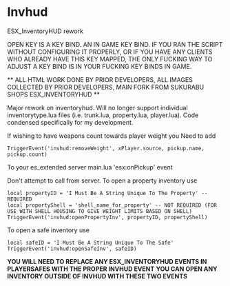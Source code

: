 # Invhud
ESX_InventoryHUD rework

OPEN KEY IS A KEY BIND. AN IN GAME KEY BIND. IF YOU RAN THE SCRIPT WITHOUT CONFIGURING IT PROPERLY, OR
IF YOU HAVE ANY CLIENTS WHO ALREADY HAVE THIS KEY MAPPED, THE ONLY FUCKING WAY TO ADJUST A KEY BIND IS
IN YOUR FUCKING KEY BINDS IN GAME.

** ALL HTML WORK DONE BY PRIOR DEVELOPERS, ALL IMAGES COLLECTED BY PRIOR DEVELOPERS, MAIN FORK FROM SUKURABU SHOPS ESX_INVENTORYHUD **

Major rework on inventoryhud. Will no longer support individual inventorytype.lua files (i.e. trunk.lua, property.lua, player.lua).
Code condensed specifically for my development.

If wishing to have weapons count towards player weight you Need to add 
```
TriggerEvent('invhud:removeWeight', xPlayer.source, pickup.name, pickup.count)
```
To your es_extended server main.lua 'esx:onPickup' event 


Don't attempt to call from server.
To open a property inventory use 
```
local propertyID = 'I Must Be A String Unique To The Property' -- REQUIRED
local propertyShell = 'shell_name_for_property' -- NOT REQUIRED (FOR USE WITH SHELL HOUSING TO GIVE WEIGHT LIMITS BASED ON SHELL)
TriggerEvent('invhud:openPropertyInv', propertyID, propertyShell)
```
To open a safe inventory use 
```
local safeID = 'I Must Be A String Unique To The Safe'
TriggerEvent('invhud:openSafeInv', safeID)
```
**YOU WILL NEED TO REPLACE ANY ESX_INVENTORYHUD EVENTS IN PLAYERSAFES WITH THE PROPER INVHUD EVENT**
**YOU CAN OPEN ANY INVENTORY OUTSIDE OF INVHUD WITH THESE TWO EVENTS**
